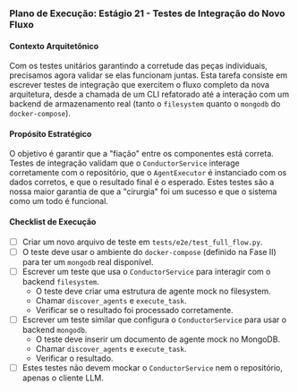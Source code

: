 ### Plano de Execução: Estágio 21 - Testes de Integração do Novo Fluxo

#### Contexto Arquitetônico

Com os testes unitários garantindo a corretude das peças individuais, precisamos agora validar se elas funcionam juntas. Esta tarefa consiste em escrever testes de integração que exercitem o fluxo completo da nova arquitetura, desde a chamada de um CLI refatorado até a interação com um backend de armazenamento real (tanto o `filesystem` quanto o `mongodb` do `docker-compose`).

#### Propósito Estratégico

O objetivo é garantir que a "fiação" entre os componentes está correta. Testes de integração validam que o `ConductorService` interage corretamente com o repositório, que o `AgentExecutor` é instanciado com os dados corretos, e que o resultado final é o esperado. Estes testes são a nossa maior garantia de que a "cirurgia" foi um sucesso e que o sistema como um todo é funcional.

#### Checklist de Execução

- [ ] Criar um novo arquivo de teste em `tests/e2e/test_full_flow.py`.
- [ ] O teste deve usar o ambiente do `docker-compose` (definido na Fase II) para ter um `mongodb` real disponível.
- [ ] Escrever um teste que usa o `ConductorService` para interagir com o backend `filesystem`.
    -   O teste deve criar uma estrutura de agente mock no filesystem.
    -   Chamar `discover_agents` e `execute_task`.
    -   Verificar se o resultado foi processado corretamente.
- [ ] Escrever um teste similar que configura o `ConductorService` para usar o backend `mongodb`.
    -   O teste deve inserir um documento de agente mock no MongoDB.
    -   Chamar `discover_agents` e `execute_task`.
    -   Verificar o resultado.
- [ ] Estes testes não devem mockar o `ConductorService` nem o repositório, apenas o cliente LLM.
